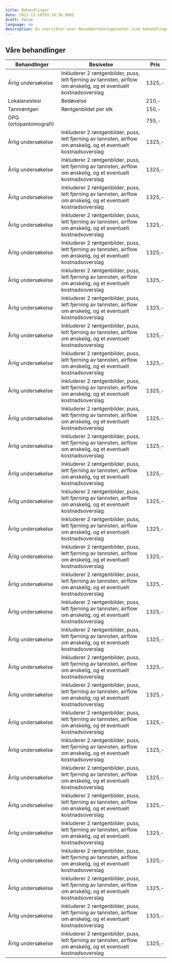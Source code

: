 ```yaml
---
title: Behandlinger
date: 2021-12-18T03:10:36.000Z
draft: false
language: no
description: En oversikter over Nesoddentannlegesenter sine behandlinger
---
```



##

## Våre behandlinger

| Behandlinger  |  Besivelse   | Pris  |
| ----------- | ----------- | --------------- | 
| Årlig undersøkelse  | Inkluderer 2 røntgenbilder, puss, lett fjerning av tannsten, airflow om ønskelig, og et eventuelt kostnadsoverslag | 1325,-   |
| Lokalanestesi  | Bedøvelse | 210,-   |
| Tannrøntgen  | Røntgenbildet per stk | 150,-  |
| OPG (ortopantomografi)|  | 755,-   |
| Årlig undersøkelse  | Inkluderer 2 røntgenbilder, puss, lett fjerning av tannsten, airflow om ønskelig, og et eventuelt kostnadsoverslag | 1325,-   |
| Årlig undersøkelse  | Inkluderer 2 røntgenbilder, puss, lett fjerning av tannsten, airflow om ønskelig, og et eventuelt kostnadsoverslag | 1325,-   |
| Årlig undersøkelse  | Inkluderer 2 røntgenbilder, puss, lett fjerning av tannsten, airflow om ønskelig, og et eventuelt kostnadsoverslag | 1325,-   |
| Årlig undersøkelse  | Inkluderer 2 røntgenbilder, puss, lett fjerning av tannsten, airflow om ønskelig, og et eventuelt kostnadsoverslag | 1325,-   |
| Årlig undersøkelse  | Inkluderer 2 røntgenbilder, puss, lett fjerning av tannsten, airflow om ønskelig, og et eventuelt kostnadsoverslag | 1325,-   |
| Årlig undersøkelse  | Inkluderer 2 røntgenbilder, puss, lett fjerning av tannsten, airflow om ønskelig, og et eventuelt kostnadsoverslag | 1325,-   |
| Årlig undersøkelse  | Inkluderer 2 røntgenbilder, puss, lett fjerning av tannsten, airflow om ønskelig, og et eventuelt kostnadsoverslag | 1325,-   |
| Årlig undersøkelse  | Inkluderer 2 røntgenbilder, puss, lett fjerning av tannsten, airflow om ønskelig, og et eventuelt kostnadsoverslag | 1325,-   |
| Årlig undersøkelse  | Inkluderer 2 røntgenbilder, puss, lett fjerning av tannsten, airflow om ønskelig, og et eventuelt kostnadsoverslag | 1325,-   |
| Årlig undersøkelse  | Inkluderer 2 røntgenbilder, puss, lett fjerning av tannsten, airflow om ønskelig, og et eventuelt kostnadsoverslag | 1325,-   |
| Årlig undersøkelse  | Inkluderer 2 røntgenbilder, puss, lett fjerning av tannsten, airflow om ønskelig, og et eventuelt kostnadsoverslag | 1325,-   |
| Årlig undersøkelse  | Inkluderer 2 røntgenbilder, puss, lett fjerning av tannsten, airflow om ønskelig, og et eventuelt kostnadsoverslag | 1325,-   |
| Årlig undersøkelse  | Inkluderer 2 røntgenbilder, puss, lett fjerning av tannsten, airflow om ønskelig, og et eventuelt kostnadsoverslag | 1325,-   |
| Årlig undersøkelse  | Inkluderer 2 røntgenbilder, puss, lett fjerning av tannsten, airflow om ønskelig, og et eventuelt kostnadsoverslag | 1325,-   |
| Årlig undersøkelse  | Inkluderer 2 røntgenbilder, puss, lett fjerning av tannsten, airflow om ønskelig, og et eventuelt kostnadsoverslag | 1325,-   |
| Årlig undersøkelse  | Inkluderer 2 røntgenbilder, puss, lett fjerning av tannsten, airflow om ønskelig, og et eventuelt kostnadsoverslag | 1325,-   |
| Årlig undersøkelse  | Inkluderer 2 røntgenbilder, puss, lett fjerning av tannsten, airflow om ønskelig, og et eventuelt kostnadsoverslag | 1325,-   |
| Årlig undersøkelse  | Inkluderer 2 røntgenbilder, puss, lett fjerning av tannsten, airflow om ønskelig, og et eventuelt kostnadsoverslag | 1325,-   |
| Årlig undersøkelse  | Inkluderer 2 røntgenbilder, puss, lett fjerning av tannsten, airflow om ønskelig, og et eventuelt kostnadsoverslag | 1325,-   |
| Årlig undersøkelse  | Inkluderer 2 røntgenbilder, puss, lett fjerning av tannsten, airflow om ønskelig, og et eventuelt kostnadsoverslag | 1325,-   |
| Årlig undersøkelse  | Inkluderer 2 røntgenbilder, puss, lett fjerning av tannsten, airflow om ønskelig, og et eventuelt kostnadsoverslag | 1325,-   |
| Årlig undersøkelse  | Inkluderer 2 røntgenbilder, puss, lett fjerning av tannsten, airflow om ønskelig, og et eventuelt kostnadsoverslag | 1325,-   |
| Årlig undersøkelse  | Inkluderer 2 røntgenbilder, puss, lett fjerning av tannsten, airflow om ønskelig, og et eventuelt kostnadsoverslag | 1325,-   |
| Årlig undersøkelse  | Inkluderer 2 røntgenbilder, puss, lett fjerning av tannsten, airflow om ønskelig, og et eventuelt kostnadsoverslag | 1325,-   |
| Årlig undersøkelse  | Inkluderer 2 røntgenbilder, puss, lett fjerning av tannsten, airflow om ønskelig, og et eventuelt kostnadsoverslag | 1325,-   |
| Årlig undersøkelse  | Inkluderer 2 røntgenbilder, puss, lett fjerning av tannsten, airflow om ønskelig, og et eventuelt kostnadsoverslag | 1325,-   |
| Årlig undersøkelse  | Inkluderer 2 røntgenbilder, puss, lett fjerning av tannsten, airflow om ønskelig, og et eventuelt kostnadsoverslag | 1325,-   |
| Årlig undersøkelse  | Inkluderer 2 røntgenbilder, puss, lett fjerning av tannsten, airflow om ønskelig, og et eventuelt kostnadsoverslag | 1325,-   |
| Årlig undersøkelse  | Inkluderer 2 røntgenbilder, puss, lett fjerning av tannsten, airflow om ønskelig, og et eventuelt kostnadsoverslag | 1325,-   |
| Årlig undersøkelse  | Inkluderer 2 røntgenbilder, puss, lett fjerning av tannsten, airflow om ønskelig, og et eventuelt kostnadsoverslag | 1325,-   |

